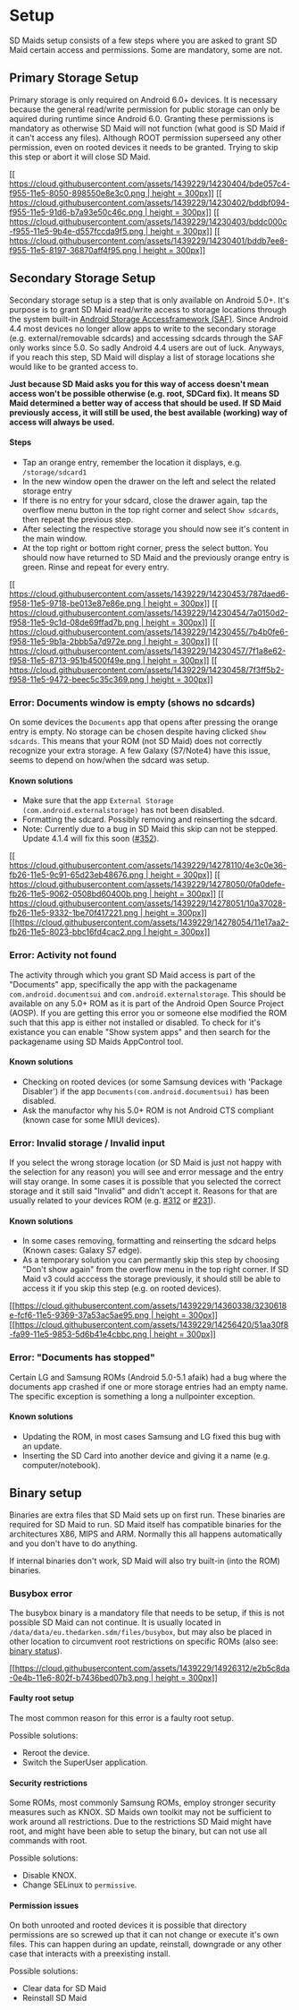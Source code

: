 # Setup
SD Maids setup consists of a few steps where you are asked to grant SD Maid certain access and permissions. Some are mandatory, some are not.

## Primary Storage Setup
Primary storage is only required on Android 6.0+ devices. It is necessary because the general read/write permission for public storage can only be aquired during runtime since Android 6.0. Granting these permissions is mandatory as otherwise SD Maid will not function (what good is SD Maid if it can't access any files).
Although ROOT permission superseed any other permission, even on rooted devices it needs to be granted. Trying to skip this step or abort it will close SD Maid.

[[[ https://cloud.githubusercontent.com/assets/1439229/14230404/bde057c4-f955-11e5-8050-898550e8e3c0.png | height = 300px]]](https://cloud.githubusercontent.com/assets/1439229/14230404/bde057c4-f955-11e5-8050-898550e8e3c0.png)
[[[ https://cloud.githubusercontent.com/assets/1439229/14230402/bddbf094-f955-11e5-91d6-b7a93e50c46c.png | height = 300px]]](https://cloud.githubusercontent.com/assets/1439229/14230402/bddbf094-f955-11e5-91d6-b7a93e50c46c.png)
[[[ https://cloud.githubusercontent.com/assets/1439229/14230403/bddc000c-f955-11e5-9b4e-d557fccda9f5.png | height = 300px]]](https://cloud.githubusercontent.com/assets/1439229/14230403/bddc000c-f955-11e5-9b4e-d557fccda9f5.png)
[[[ https://cloud.githubusercontent.com/assets/1439229/14230401/bddb7ee8-f955-11e5-8197-36870aff4f95.png | height = 300px]]](https://cloud.githubusercontent.com/assets/1439229/14230401/bddb7ee8-f955-11e5-8197-36870aff4f95.png)

## Secondary Storage Setup
Secondary storage setup is a step that is only available on Android 5.0+. It's purpose is to grant SD Maid read/write access to storage locations through the system built-in [Android Storage Accessframework (SAF)](http://developer.android.com/guide/topics/providers/document-provider.html).
Since Android 4.4 most devices no longer allow apps to write to the secondary storage (e.g. external/removable sdcards) and accessing sdcards through the SAF only works since 5.0. So sadly Android 4.4 users are out of luck.
Anyways, if you reach this step, SD Maid will display a list of storage locations she would like to be granted access to.

**Just because SD Maid asks you for this way of access doesn't mean access won't be possible otherwise (e.g. root, SDCard fix). It means SD Maid determined a better way of access that should be used. If SD Maid previously access, it will still be used, the best available (working) way of access will always be used.**
#### Steps
* Tap an orange entry, remember the location it displays, e.g. `/storage/sdcard1`
* In the new window open the drawer on the left and select the related storage entry
* If there is no entry for your sdcard, close the drawer again, tap the overflow menu button in the top right corner and select `Show sdcards`, then repeat the previous step.
* After selecting the respective storage you should now see it's content in the main window.
* At the top right or bottom right corner, press the select button.
You should now have returned to SD Maid and the previously orange entry is green. Rinse and repeat for every entry.

[[[ https://cloud.githubusercontent.com/assets/1439229/14230453/787daed6-f958-11e5-9718-be013e87e86e.png | height = 300px]]](https://cloud.githubusercontent.com/assets/1439229/14230453/787daed6-f958-11e5-9718-be013e87e86e.png)
[[[ https://cloud.githubusercontent.com/assets/1439229/14230454/7a0150d2-f958-11e5-9c1d-08de69ffad7b.png | height = 300px]]](https://cloud.githubusercontent.com/assets/1439229/14230454/7a0150d2-f958-11e5-9c1d-08de69ffad7b.png)
[[[ https://cloud.githubusercontent.com/assets/1439229/14230455/7b4b0fe6-f958-11e5-9b1a-2bbb5a7d972e.png | height = 300px]]](https://cloud.githubusercontent.com/assets/1439229/14230455/7b4b0fe6-f958-11e5-9b1a-2bbb5a7d972e.png)
[[[ https://cloud.githubusercontent.com/assets/1439229/14230457/7f1a8e62-f958-11e5-8713-951b4500f49e.png | height = 300px]]](https://cloud.githubusercontent.com/assets/1439229/14230457/7f1a8e62-f958-11e5-8713-951b4500f49e.png)
[[[ https://cloud.githubusercontent.com/assets/1439229/14230458/7f3ff5b2-f958-11e5-9472-beec5c35c369.png | height = 300px]]](https://cloud.githubusercontent.com/assets/1439229/14230458/7f3ff5b2-f958-11e5-9472-beec5c35c369.png)

### Error: Documents window is empty (shows no sdcards)
On some devices the `Documents` app that opens after pressing the orange entry is empty. No storage can be chosen despite having clicked `Show sdcards`. This means that your ROM (not SD Maid) does not correctly recognize your extra storage. A few Galaxy (S7/Note4) have this issue, seems to depend on how/when the sdcard was setup.

#### Known solutions
* Make sure that the app `External Storage (com.android.externalstorage)` has not been disabled.
* Formatting the sdcard. Possibly removing and reinserting the sdcard.
* Note: Currently due to a bug in SD Maid this skip can not be stepped. Update 4.1.4 will fix this soon ([#352](https://github.com/d4rken/sdmaid-public/issues/352)).

[[[ https://cloud.githubusercontent.com/assets/1439229/14278110/4e3c0e36-fb26-11e5-9c91-65d23eb48676.png | height = 300px]]](https://cloud.githubusercontent.com/assets/1439229/14278110/4e3c0e36-fb26-11e5-9c91-65d23eb48676.png)
[[[ https://cloud.githubusercontent.com/assets/1439229/14278050/0fa0defe-fb26-11e5-9062-0508bd60400b.png | height = 300px]]](https://cloud.githubusercontent.com/assets/1439229/14278050/0fa0defe-fb26-11e5-9062-0508bd60400b.png)
[[[ https://cloud.githubusercontent.com/assets/1439229/14278051/10a37028-fb26-11e5-9332-1be70f417221.png | height = 300px]]](https://cloud.githubusercontent.com/assets/1439229/14278051/10a37028-fb26-11e5-9332-1be70f417221.png)
[[[https://cloud.githubusercontent.com/assets/1439229/14278054/11e17aa2-fb26-11e5-8023-bbc16fd4cac2.png | height = 300px]]](https://cloud.githubusercontent.com/assets/1439229/14278054/11e17aa2-fb26-11e5-8023-bbc16fd4cac2.png)

### Error: Activity not found
The activity through which you grant SD Maid access is part of the "Documents" app, specifically the app with the packagename `com.android.documentsui` and `com.android.externalstorage`. This should be available on any 5.0+ ROM as it is part of the Android Open Source Project (AOSP). If you are getting this error you or someone else modified the ROM such that this app is either not installed or disabled. To check for it's existance you can enable "Show system apps" and then search for the packagename using SD Maids AppControl tool.

#### Known solutions
* Checking on rooted devices (or some Samsung devices with 'Package Disabler') if the app `Documents(com.android.documentsui)` has been disabled.
* Ask the manufactor why his 5.0+ ROM is not Android CTS compliant (known case for some MIUI devices).

### Error: Invalid storage / Invalid input
If you select the wrong storage location (or SD Maid is just not happy with the selection for any reason) you will see and error message and the entry will stay orange. In some cases it is possible that you selected the correct storage and it still said "Invalid" and didn't accept it. Reasons for that are usually related to your devices ROM (e.g. [#312](https://github.com/d4rken/sdmaid-public/issues/312) or [#231](https://github.com/d4rken/sdmaid-public/issues/231)).

#### Known solutions
* In some cases removing, formatting and reinserting the sdcard helps (Known cases: Galaxy S7 edge).
* As a temporary solution you can permantly skip this step by choosing "Don't show again" from the overflow menu in the top right corner. If SD Maid v3 could acccess the storage previously, it should still be able to access it if you skip this step (e.g. on rooted devices). 

[[[https://cloud.githubusercontent.com/assets/1439229/14360338/3230618e-fcf6-11e5-9369-37a53ac5ae95.png | height = 300px]]](https://cloud.githubusercontent.com/assets/1439229/14360338/3230618e-fcf6-11e5-9369-37a53ac5ae95.png)
[[[https://cloud.githubusercontent.com/assets/1439229/14256420/51aa30f8-fa99-11e5-9853-5d6b41e4cbbc.png | height = 300px]]](https://cloud.githubusercontent.com/assets/1439229/14256420/51aa30f8-fa99-11e5-9853-5d6b41e4cbbc.png)

### Error: "Documents has stopped"
Certain LG and Samsung ROMs (Android 5.0-5.1 afaik) had a bug where the documents app crashed if one or more storage entries had an empty name. The specific exception is something a long a nullpointer exception.

#### Known solutions
* Updating the ROM, in most cases Samsung and LG fixed this bug with an update.
* Inserting the SD Card into another device and giving it a name (e.g. computer/notebook).

## Binary setup
Binaries are extra files that SD Maid sets up on first run. These binaries are required for SD Maid to run. SD Maid itself has compatible binaries for the architectures X86, MIPS and ARM. Normally this all happens automatically and you don't have to do anything.

If internal binaries don't work, SD Maid will also try built-in (into the ROM) binaries.

### Busybox error
The busybox binary is a mandatory file that needs to be setup, if this is not possible SD Maid can not continue. It is usually located in `/data/data/eu.thedarken.sdm/files/busybox`, but may also be placed in other location to circumvent root restrictions on specific ROMs (also see: [binary status](https://github.com/d4rken/sdmaid-public/wiki/Overview#binary-status)).

[[[https://cloud.githubusercontent.com/assets/1439229/14926312/e2b5c8da-0e4b-11e6-802f-b7436bed07b3.png | height = 300px]]](https://cloud.githubusercontent.com/assets/1439229/14926312/e2b5c8da-0e4b-11e6-802f-b7436bed07b3.png)

#### Faulty root setup
The most common reason for this error is a faulty root setup.

Possible solutions:
* Reroot the device.
* Switch the SuperUser application.

#### Security restrictions
Some ROMs, most commonly Samsung ROMs, employ stronger security measures such as KNOX. SD Maids own toolkit may not be sufficient to work around all restrictions. Due to the restrictions SD Maid might have root, and might have been able to setup the binary, but can not use all commands with root.

Possible solutions:
* Disable KNOX.
* Change SELinux to `permissive`.

#### Permission issues
On both unrooted and rooted devices it is possible that directory permissions are so screwed up that it can not change or execute it's own files. This can happen during an update, reinstall, downgrade or any other case that interacts with a preexisting install.

Possible solutions:
* Clear data for SD Maid
* Reinstall SD Maid

